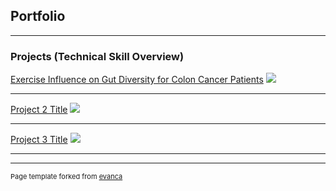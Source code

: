 ## Portfolio

---

### Projects (Technical Skill Overview) 

[Exercise Influence on Gut Diversity for Colon Cancer Patients](https://docs.google.com/presentation/d/17PMgU1ipm1UCJ_GMMOfk_NQJ0F9qKpWfzYt9vQ6b2Dw/edit?slide=id.p#slide=id.p)
<img src="images/gut_microbiome_slide5.jpeg?raw=true"/>

---
[Project 2 Title](/pdf/sample_presentation.pdf)
<img src="images/dummy_thumbnail.jpg?raw=true"/>

---
[Project 3 Title](http://example.com/)
<img src="images/dummy_thumbnail.jpg?raw=true"/>

---




---
<p style="font-size:11px">Page template forked from <a href="https://github.com/evanca/quick-portfolio">evanca</a></p>
<!-- Remove above link if you don't want to attibute -->
